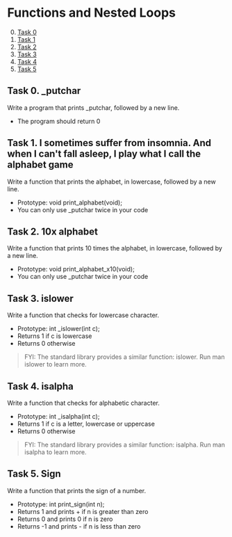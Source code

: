 # Functions and Nested Loops

0. [Task 0](#task0)
1. [Task 1](#task1)
2. [Task 2](#task2)
3. [Task 3](#task3)
4. [Task 4](#task4)
5. [Task 5](#task5)

## Task 0.<a name="task0"></a> \_putchar
Write a program that prints \_putchar, followed by a new line.
- The program should return 0

## Task 1.<a name="task1"></a> I sometimes suffer from insomnia. And when I can't fall asleep, I play what I call the alphabet game
Write a function that prints the alphabet, in lowercase, followed by a new line.
- Prototype: void print_alphabet(void);
- You can only use \_putchar twice in your code
 
## Task 2.<a name="task2"></a> 10x alphabet
Write a function that prints 10 times the alphabet, in lowercase, followed by a new line.
- Prototype: void print_alphabet_x10(void);
- You can only use \_putchar twice in your code

## Task 3.<a name="task3"></a> islower
Write a function that checks for lowercase character.
- Prototype: int \_islower(int c);
- Returns 1 if c is lowercase
- Returns 0 otherwise
> FYI: The standard library provides a similar function: islower. Run man islower to learn more.

## Task 4.<a name="task4"></a> isalpha
Write a function that checks for alphabetic character.
- Prototype: int \_isalpha(int c);
- Returns 1 if c is a letter, lowercase or uppercase
- Returns 0 otherwise
> FYI: The standard library provides a similar function: isalpha. Run man isalpha to learn more.

## Task 5.<a name="task5"></a> Sign
Write a function that prints the sign of a number.
- Prototype: int print_sign(int n);
- Returns 1 and prints + if n is greater than zero
- Returns 0 and prints 0 if n is zero
- Returns -1 and prints - if n is less than zero
